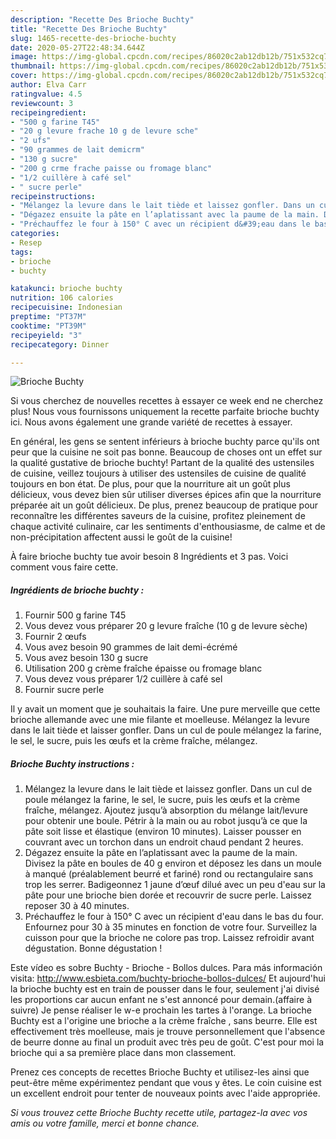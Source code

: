 ```yaml
---
description: "Recette Des Brioche Buchty"
title: "Recette Des Brioche Buchty"
slug: 1465-recette-des-brioche-buchty
date: 2020-05-27T22:48:34.644Z
image: https://img-global.cpcdn.com/recipes/86020c2ab12db12b/751x532cq70/brioche-buchty-photo-principale-de-la-recette.jpg
thumbnail: https://img-global.cpcdn.com/recipes/86020c2ab12db12b/751x532cq70/brioche-buchty-photo-principale-de-la-recette.jpg
cover: https://img-global.cpcdn.com/recipes/86020c2ab12db12b/751x532cq70/brioche-buchty-photo-principale-de-la-recette.jpg
author: Elva Carr
ratingvalue: 4.5
reviewcount: 3
recipeingredient:
- "500 g farine T45"
- "20 g levure frache 10 g de levure sche"
- "2 ufs"
- "90 grammes de lait demicrm"
- "130 g sucre"
- "200 g crme frache paisse ou fromage blanc"
- "1/2 cuillère à café sel"
- " sucre perle"
recipeinstructions:
- "Mélangez la levure dans le lait tiède et laissez gonfler. Dans un cul de poule mélangez la farine, le sel, le sucre, puis les œufs et la crème fraîche, mélangez. Ajoutez jusqu’à absorption du mélange lait/levure pour obtenir une boule. Pétrir à la main ou au robot jusqu’à ce que la pâte soit lisse et élastique (environ 10 minutes). Laisser pousser en couvrant avec un torchon dans un endroit chaud pendant 2 heures."
- "Dégazez ensuite la pâte en l’aplatissant avec la paume de la main. Divisez la pâte en boules de 40 g environ et déposez les dans un moule à manqué (préalablement beurré et fariné) rond ou rectangulaire sans trop les serrer. Badigeonnez 1 jaune d’œuf dilué avec un peu d&#39;eau sur la pâte pour une brioche bien dorée et recouvrir de sucre perle. Laissez reposer 30 à 40 minutes."
- "Préchauffez le four à 150° C avec un récipient d&#39;eau dans le bas du four. Enfournez pour 30 à 35 minutes en fonction de votre four. Surveillez la cuisson pour que la brioche ne colore pas trop. Laissez refroidir avant dégustation. Bonne dégustation !"
categories:
- Resep
tags:
- brioche
- buchty

katakunci: brioche buchty 
nutrition: 106 calories
recipecuisine: Indonesian
preptime: "PT37M"
cooktime: "PT39M"
recipeyield: "3"
recipecategory: Dinner

---
```



![Brioche Buchty](https://img-global.cpcdn.com/recipes/86020c2ab12db12b/751x532cq70/brioche-buchty-photo-principale-de-la-recette.jpg)

Si vous cherchez de nouvelles recettes à essayer ce week end ne cherchez plus! Nous vous fournissons uniquement la recette parfaite brioche buchty ici. Nous avons également une grande variété de recettes à essayer.

En général, les gens se sentent inférieurs à brioche buchty parce qu'ils ont peur que la cuisine ne soit pas bonne. Beaucoup de choses ont un effet sur la qualité gustative de brioche buchty! Partant de la qualité des ustensiles de cuisine, veillez toujours à utiliser des ustensiles de cuisine de qualité toujours en bon état. De plus, pour que la nourriture ait un goût plus délicieux, vous devez bien sûr utiliser diverses épices afin que la nourriture préparée ait un goût délicieux. De plus, prenez beaucoup de pratique pour reconnaître les différentes saveurs de la cuisine, profitez pleinement de chaque activité culinaire, car les sentiments d'enthousiasme, de calme et de non-précipitation affectent aussi le goût de la cuisine!

<!--inarticleads1-->

À faire brioche buchty tue avoir besoin 8 Ingrédients et 3 pas. Voici comment vous faire cette.

##### Ingrédients de brioche buchty :

1. Fournir 500 g farine T45
1. Vous devez vous préparer 20 g levure fraîche (10 g de levure sèche)
1. Fournir 2 œufs
1. Vous avez besoin 90 grammes de lait demi-écrémé
1. Vous avez besoin 130 g sucre
1. Utilisation 200 g crème fraîche épaisse ou fromage blanc
1. Vous devez vous préparer 1/2 cuillère à café sel
1. Fournir  sucre perle


Il y avait un moment que je souhaitais la faire. Une pure merveille que cette brioche allemande avec une mie filante et moelleuse. Mélangez la levure dans le lait tiède et laisser gonfler. Dans un cul de poule mélangez la farine, le sel, le sucre, puis les œufs et la crème fraîche, mélangez. 

<!--inarticleads2-->

##### Brioche Buchty instructions :

1. Mélangez la levure dans le lait tiède et laissez gonfler. Dans un cul de poule mélangez la farine, le sel, le sucre, puis les œufs et la crème fraîche, mélangez. Ajoutez jusqu’à absorption du mélange lait/levure pour obtenir une boule. Pétrir à la main ou au robot jusqu’à ce que la pâte soit lisse et élastique (environ 10 minutes). Laisser pousser en couvrant avec un torchon dans un endroit chaud pendant 2 heures.
1. Dégazez ensuite la pâte en l’aplatissant avec la paume de la main. Divisez la pâte en boules de 40 g environ et déposez les dans un moule à manqué (préalablement beurré et fariné) rond ou rectangulaire sans trop les serrer. Badigeonnez 1 jaune d’œuf dilué avec un peu d&#39;eau sur la pâte pour une brioche bien dorée et recouvrir de sucre perle. Laissez reposer 30 à 40 minutes.
1. Préchauffez le four à 150° C avec un récipient d&#39;eau dans le bas du four. Enfournez pour 30 à 35 minutes en fonction de votre four. Surveillez la cuisson pour que la brioche ne colore pas trop. Laissez refroidir avant dégustation. Bonne dégustation !


Este vídeo es sobre Buchty - Brioche - Bollos dulces. Para más información visita: http://www.esbieta.com/buchty-brioche-bollos-dulces/ Et aujourd&#39;hui la brioche buchty est en train de pousser dans le four, seulement j&#39;ai divisé les proportions car aucun enfant ne s&#39;est annoncé pour demain.(affaire à suivre) Je pense réaliser le w-e prochain les tartes à l&#39;orange. La brioche Buchty est a l&#39;origine une brioche a la crème fraîche , sans beurre. Elle est effectivement très moelleuse, mais je trouve personnellement que l&#39;absence de beurre donne au final un produit avec très peu de goût. C&#39;est pour moi la brioche qui a sa première place dans mon classement. 

<!--inarticleads1-->

<p>
Prenez ces concepts de recettes Brioche Buchty et utilisez-les ainsi que peut-être même expérimentez pendant que vous y êtes. Le coin cuisine est un excellent endroit pour tenter de nouveaux points avec l'aide appropriée.
</p>

<p>
<i>Si vous trouvez cette Brioche Buchty recette utile, partagez-la avec vos amis ou votre famille, merci et bonne chance.</i>
</p>
